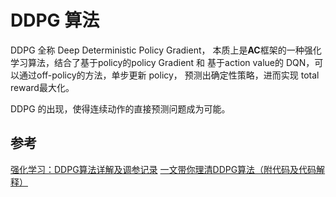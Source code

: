 # DDPG 算法
DDPG 全称 Deep Deterministic Policy Gradient，
本质上是**AC**框架的一种强化学习算法，结合了基于policy的policy Gradient 和
基于action value的 DQN，可以通过off-policy的方法，单步更新 policy，
预测出确定性策略，进而实现 total reward最大化。

DDPG 的出现，使得连续动作的直接预测问题成为可能。


## 参考
[强化学习：DDPG算法详解及调参记录](https://zhuanlan.zhihu.com/p/84321382)
[一文带你理清DDPG算法（附代码及代码解释）](https://zhuanlan.zhihu.com/p/111257402)
